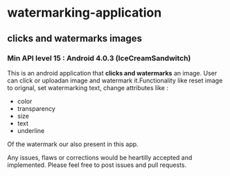 # watermarking-application

## clicks and watermarks images

### Min API level 15 : Android 4.0.3 (IceCreamSandwitch)

This is an android application that **clicks and watermarks** an image.
User can click or uploadan image and watermark it.Functionality like reset image to orignal, set watermarking text, change 
attributes like :
* color
* transparency
* size
* text
* underline

Of the watermark our also present in this app.

Any issues, flaws or corrections would be heartilly accepted and implemented.
Please feel free to post issues and pull requests.
